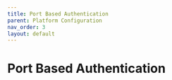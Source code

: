 ```yaml
---
title: Port Based Authentication
parent: Platform Configuration
nav_order: 3
layout: default
---
```


# Port Based Authentication
